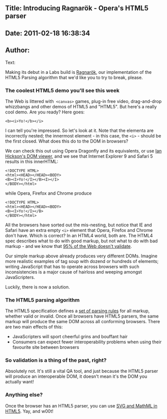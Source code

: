 Title: Introducing Ragnarök - Opera's HTML5 parser
----
Date: 2011-02-18 16:38:34
----
Author: 
----
Text:

<p>Making its debut in a Labs build is <a href="http://en.wikipedia.org/wiki/Ragnarök">Ragnarök</a>, our implementation of the HTML5 Parsing algorithm that we&#39;d like you to try to break, please.
<h3>The coolest HTML5 demo you&#39;ll see this week</h3>
<p>The Web is littered with<code> &lt;canvas&gt;</code> games, plug-in free video, drag-and-drop whizzbangs and other demos of HTML5 and &quot;HTML5&quot;. But here&#39;s a really cool demo. Are you ready? Here goes:</p>
<pre><code>&lt;b&gt;&lt;i&gt;Yo!&lt;/b&gt;&lt;/i&gt;
</code></pre>
<p>I can tell you&#39;re impressed. So let&#39;s look at it. Note that the elementa are incorrectly nested; the innermost element - in this case, the <code>&lt;i&gt;</code> - should be the first closed. What does this do to the DOM in browsers?</p>
<p>We can check this out using Opera Dragonfly and its equivalents, or use <a href="http://software.hixie.ch/utilities/js/live-dom-viewer/?%3C!DOCTYPE%20html%3E%0D%0A%3Cb%3E%3Ci%3EYo!%3C%2Fb%3E%3C%2Fi%3E">Ian Hickson&#39;s DOM viewer</a>, and we see that Internet Explorer 9 and Safari 5 results in this innerHTML:
<pre><code>&lt;!DOCTYPE HTML&gt;<br />&lt;html&gt;&lt;HEAD&gt;&lt;/HEAD&gt;&lt;BODY&gt;<br />&lt;B&gt;&lt;I&gt;Yo!&lt;/I&gt;&lt;/B&gt;&lt;I&gt;&lt;/I&gt;<br />&lt;/BODY&gt;&lt;/html&gt;
</code></pre>
<p>while Opera, Firefox and Chrome produce </p>
<pre><code>&lt;!DOCTYPE HTML&gt;<br />&lt;html&gt;&lt;HEAD&gt;&lt;/HEAD&gt;&lt;BODY&gt;<br />&lt;B&gt;&lt;I&gt;Yo!&lt;/I&gt;&lt;/B&gt;<br />&lt;/BODY&gt;&lt;/html&gt;
</code></pre>
<p>All the browsers have sorted out the mis-nesting, but notice that IE and Safari have an extra empty <code>&lt;i&gt;</code> element that Opera, Firefox and Chrome don&#39;t have. Which is correct? In an HTML4 world, both are. The HTML4 spec describes what to do with good markup, but not what to do with bad markup - and we know that <a href="http://dev.opera.com/articles/view/mama-markup-validation-report/">95% of the Web doesn&#39;t validate</a>.
<p>Our simple markup above already produces very different DOMs. Imagine more realistic examples of tag soup with dozend or hundreds of elements; writing JavaScript that has to operate across browsers with such inconsistencies is a major cause of hairloss and weeping amongst JavaScripters.
<p>Luckily, there is now a solution.
<h3>The HTML5 parsing algorithm</h3>
<p>The HTML5 specification defines a <a href="http://dev.w3.org/html5/spec/parsing.html#parsing">set of parsing rules</a> for all markup, whether valid or invalid. Once all browsers have HTML5 parsers, the same markup will produce the same DOM across all conforming browsers. There are two main effects of this:</p>
<ul>
  <li>JavaScripters will sport cheerful grins and bouffant hair</li>
  <li>Consumers can expect fewer interoperability problems when using their favourite site between browsers</li>
</ul>
<h3>So validation is a thing of the past, right?</h3>
<p>Absolutely not. It&#39;s still a vital QA tool, and just because the HTML5 parser will produce an interoperable DOM, it doesn&#39;t mean it&#39;s the DOM you actually want!</p>

<h3>Anything else?</h3>
<p>Once the browser has an HTML5 parser, you can use <a href="http://people.opera.com/brucel/articles/html5-mathml-svg.html">SVG and MathML in HTML5</a>. Yay, and w00t!</p></p></p></p></p></p>
